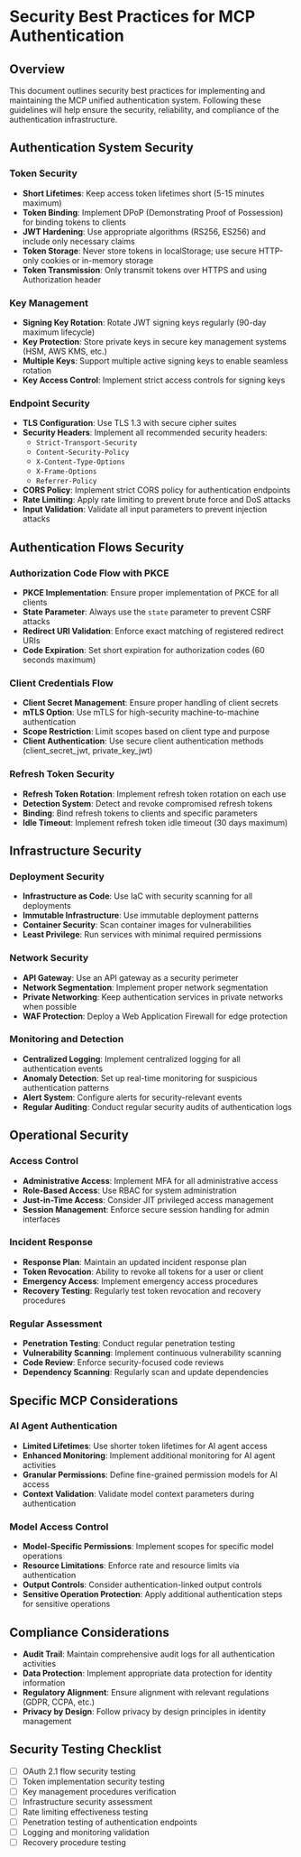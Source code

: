 # Security Best Practices for MCP Authentication

## Overview

This document outlines security best practices for implementing and maintaining the MCP unified authentication system. Following these guidelines will help ensure the security, reliability, and compliance of the authentication infrastructure.

## Authentication System Security

### Token Security

- **Short Lifetimes**: Keep access token lifetimes short (5-15 minutes maximum)
- **Token Binding**: Implement DPoP (Demonstrating Proof of Possession) for binding tokens to clients
- **JWT Hardening**: Use appropriate algorithms (RS256, ES256) and include only necessary claims
- **Token Storage**: Never store tokens in localStorage; use secure HTTP-only cookies or in-memory storage
- **Token Transmission**: Only transmit tokens over HTTPS and using Authorization header

### Key Management

- **Signing Key Rotation**: Rotate JWT signing keys regularly (90-day maximum lifecycle)
- **Key Protection**: Store private keys in secure key management systems (HSM, AWS KMS, etc.)
- **Multiple Keys**: Support multiple active signing keys to enable seamless rotation
- **Key Access Control**: Implement strict access controls for signing keys

### Endpoint Security

- **TLS Configuration**: Use TLS 1.3 with secure cipher suites
- **Security Headers**: Implement all recommended security headers:
  - `Strict-Transport-Security`
  - `Content-Security-Policy`
  - `X-Content-Type-Options`
  - `X-Frame-Options`
  - `Referrer-Policy`
- **CORS Policy**: Implement strict CORS policy for authentication endpoints
- **Rate Limiting**: Apply rate limiting to prevent brute force and DoS attacks
- **Input Validation**: Validate all input parameters to prevent injection attacks

## Authentication Flows Security

### Authorization Code Flow with PKCE

- **PKCE Implementation**: Ensure proper implementation of PKCE for all clients
- **State Parameter**: Always use the `state` parameter to prevent CSRF attacks
- **Redirect URI Validation**: Enforce exact matching of registered redirect URIs
- **Code Expiration**: Set short expiration for authorization codes (60 seconds maximum)

### Client Credentials Flow

- **Client Secret Management**: Ensure proper handling of client secrets
- **mTLS Option**: Use mTLS for high-security machine-to-machine authentication
- **Scope Restriction**: Limit scopes based on client type and purpose
- **Client Authentication**: Use secure client authentication methods (client_secret_jwt, private_key_jwt)

### Refresh Token Security

- **Refresh Token Rotation**: Implement refresh token rotation on each use
- **Detection System**: Detect and revoke compromised refresh tokens
- **Binding**: Bind refresh tokens to clients and specific parameters
- **Idle Timeout**: Implement refresh token idle timeout (30 days maximum)

## Infrastructure Security

### Deployment Security

- **Infrastructure as Code**: Use IaC with security scanning for all deployments
- **Immutable Infrastructure**: Use immutable deployment patterns
- **Container Security**: Scan container images for vulnerabilities
- **Least Privilege**: Run services with minimal required permissions

### Network Security

- **API Gateway**: Use an API gateway as a security perimeter
- **Network Segmentation**: Implement proper network segmentation
- **Private Networking**: Keep authentication services in private networks when possible
- **WAF Protection**: Deploy a Web Application Firewall for edge protection

### Monitoring and Detection

- **Centralized Logging**: Implement centralized logging for all authentication events
- **Anomaly Detection**: Set up real-time monitoring for suspicious authentication patterns
- **Alert System**: Configure alerts for security-relevant events
- **Regular Auditing**: Conduct regular security audits of authentication logs

## Operational Security

### Access Control

- **Administrative Access**: Implement MFA for all administrative access
- **Role-Based Access**: Use RBAC for system administration
- **Just-in-Time Access**: Consider JIT privileged access management
- **Session Management**: Enforce secure session handling for admin interfaces

### Incident Response

- **Response Plan**: Maintain an updated incident response plan
- **Token Revocation**: Ability to revoke all tokens for a user or client
- **Emergency Access**: Implement emergency access procedures
- **Recovery Testing**: Regularly test token revocation and recovery procedures

### Regular Assessment

- **Penetration Testing**: Conduct regular penetration testing
- **Vulnerability Scanning**: Implement continuous vulnerability scanning
- **Code Review**: Enforce security-focused code reviews
- **Dependency Scanning**: Regularly scan and update dependencies

## Specific MCP Considerations

### AI Agent Authentication

- **Limited Lifetimes**: Use shorter token lifetimes for AI agent access
- **Enhanced Monitoring**: Implement additional monitoring for AI agent activities
- **Granular Permissions**: Define fine-grained permission models for AI access
- **Context Validation**: Validate model context parameters during authentication

### Model Access Control

- **Model-Specific Permissions**: Implement scopes for specific model operations
- **Resource Limitations**: Enforce rate and resource limits via authentication
- **Output Controls**: Consider authentication-linked output controls
- **Sensitive Operation Protection**: Apply additional authentication steps for sensitive operations

## Compliance Considerations

- **Audit Trail**: Maintain comprehensive audit logs for all authentication activities
- **Data Protection**: Implement appropriate data protection for identity information
- **Regulatory Alignment**: Ensure alignment with relevant regulations (GDPR, CCPA, etc.)
- **Privacy by Design**: Follow privacy by design principles in identity management

## Security Testing Checklist

- [ ] OAuth 2.1 flow security testing
- [ ] Token implementation security testing
- [ ] Key management procedures verification
- [ ] Infrastructure security assessment
- [ ] Rate limiting effectiveness testing
- [ ] Penetration testing of authentication endpoints
- [ ] Logging and monitoring validation
- [ ] Recovery procedure testing
